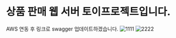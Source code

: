 # 상품 판매 웹 서버 토이프로젝트입니다.

AWS 연동 후 링크로 swagger 업데이트하겠습니다.
![1111](https://user-images.githubusercontent.com/90826012/158129711-982e5aa4-b5a3-4a2f-84a3-52d870c3b5e9.png)
![2222](https://user-images.githubusercontent.com/90826012/158129717-df1fc41e-6cf5-4714-a32e-0cb13a2cb4ed.PNG)


